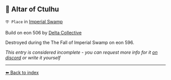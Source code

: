 ## 🐙 Altar of Ctulhu

`🪧 Place` in [Imperial Swamp](/imperial_swamp.html)

Build on eon 506 by [Delta Collective](/delta_collective.html)

Destroyed during the The Fall of Imperial Swamp on eon 596.

_This entry is considered incomplete - you can request more info for it [on discord](<https://discord.com/channels/562910943848169472/1173922660489633802>) or write it yourself_


----------
[⬅️ Back to index](/index.md#8270_s)